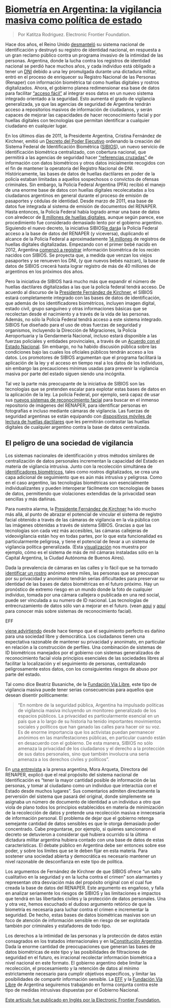 # [Biometría en Argentina: la vigilancia masiva como política de estado](http://www.vialibre.org.ar/2012/01/10/biometria-en-argentina-la-vigilancia-masiva-como-politica-de-estado/ "Biometría en Argentina: la vigilancia masiva como política de estado")

> Por Katitza Rodriguez. Electronic Frontier Foundation.  

Hace dos años, el Reino Unido [desmanteló](http://en.wikipedia.org/wiki/Identity_Documents_Act_2010) su sistema 
nacional de identificación y destruyó su registro de identidad nacional, en respuesta a un gran reclamo público 
contra un programa invasivo de la intimidad de las personas. Argentina, donde la lucha contra los registros de 
identidad nacional se perdió hace muchos años, y cada individuo está obligado a tener un 
[DNI](http://www.mininterior.gov.ar/tramites/dni/archivos_normativas/Ley_17671.pdf) debido a una ley promulgada 
durante una dictadura militar, entró en el proceso de enriquecer su Registro Nacional de las Personas (Renaper) con 
información biométrica tal como huellas digitales y rostros digitalizados. Ahora, el gobierno planea redimensionar 
esa base de datos para facilitar [“acceso 
fácil”](http://www.youtube.com/watch?feature=player_embedded&v=oxmridFu0YA) al integrar esos datos en un nuevo 
sistema integrado orientado a la seguridad. Esto aumenta el grado de vigilancia generalizada, ya que las agencias de 
seguridad de Argentina tendrán acceso a repositorios masivos de información de ciudadanos, y serán capaces de 
mejorar las capacidades de hacer reconocimiento facial y por huellas digitales con tecnologías que permitan 
identificar a cualquier ciudadano en cualquier lugar.

En los últimos días de 2011, la Presidente Argentina, Cristina Fernández de Kirchner, emitió un [Decreto del Poder 
Ejecutivo](http://legislacion.elderecho.com.ar/index.php?accion=8&record=13756) ordenando la creación del Sistema 
Federal de Identificación Biométrica ([SIBIOS](http://www.biometria.gov.ar/media/71520/9.20_cibracibios.ppt)), un 
nuevo servicio de identificación biométrica centralizado, con cobertura nacional, que permitirá a las agencias de 
seguridad hacer [“referencias cruzadas”](http://www.pagina12.com.ar/diario/sociedad/3-180795-2011-11-08.html) de 
información con datos biométricos y otros datos inicialmente recogidos con el fin de mantener la operatoria del 
Registro Nacional de DNI. Históricamente, las bases de datos de huellas dactilares en poder de la policía estaban 
limitadas a aquellos sospechosos o convictos de ofensas criminales. Sin embargo, la Policía Federal Argentina (PFA) 
recibió el manejo de una enorme base de datos con huellas digitales recolecatadas a los ciudadanos argentinos en 
general durante el proceso de emisión de pasaportes y cédulas de identidad. Desde marzo de 2011, esa base de datos 
fue integrada al sistema de emisión de documentos del RENAPER. Hasta entonces, la Policía Federal había logrado 
armar una base de datos con alredecor de [8 millones de huellas 
digitales](http://www.lanacion.com.ar/1437379-aumenta-el-control-de-identificaciones), aunque según parece, ese 
procedimiento fue considerado demasiado lento por el gobierno argentino. Siguiendo el nuevo decreto, la iniciativa 
SIBIOS[le dará](http://www.lanacion.com.ar/1437379-aumenta-el-control-de-identificaciones)a la Policía Federal 
acceso a la base de datos del RENAPER (y viceversa), duplicando el alcance de la Policia Federal a aproximadamente 
[14 millones](http://www.lanacion.com.ar/1437379-aumenta-el-control-de-identificaciones) de registros de huellas 
digitales digitalizadas. Empezando con el primer bebé nacido en 2012, Argentina [comenzó a 
registrar](http://www.boletinoficial.gov.ar/) información biométrica de los recién nacidos con SIBIOS. Se proyecta 
que, a medida que venzan los viejos pasaportes y se renueven los DNI, (y que nuevos bebés nazcan), la base de datos 
de SIBIOS crecerá hasta lograr registro de más de 40 millones de argentinos en los próximos dos años.

Pero la iniciativa de SIBIOS hará mucho más que expandir el número de huellas dactilares digitalizadas a las que la 
policía federal tendrá acceso. De acuerdo al discurso de la [Presidente Fernández de 
Kirchner](https://www.youtube.com/watch?v=GcKrHKqBzwo), el SIBIOS estará completamente integrado con las bases de 
datos de identificación, que además de los identificadores biométricos, incluyen imagen digital, estado civil, grupo 
sanguíneo y otras informaciones básicas que se recolectan desde el nacimiento y a través de la vida de las personas. 
Además, no sólo la Policía Federal tendrá acceso a este sistema integrado. SIBIOS fue diseñado para el uso de otras 
fuerzas de seguridad y organismos, incluyendo la Dirección de Migraciones, la Policía Aeroportuaria y la Gendarmería 
Nacional, incluso estará disponible a las fuerzas policiales y entidades provinciales, a través de un [Acuerdo con 
el Estado Nacional](http://www.pagina12.com.ar/diario/sociedad/3-180795-2011-11-08.html). Sin embargo, no ha habido 
discusión pública sobre las condiciones bajo las cuales los oficiales públicos tendrán acceso a los datos. Los 
promotores de SIBIOS argumentan que el programa facilitará la aplicación de la ley y el acceso en tiempo real a los 
datos de los individuos, sin embargo las precauciones mínimas usadas para prevenir la vigilancia masiva por parte 
del estado siguen siendo una incógnita.

Tal vez la parte más preocupante de la iniciativa de SIBIOS son las tecnologías que se pretenden escalar para 
explotar estas bases de datos en la aplicación de la ley. La policía Federal, por ejemplo, será capaz de usar sus 
[nuevos sistemas de reconocimiento facial](http://biometrics.nist.gov/cs_links/standard/ansi-overview_2010/presentations/Argentina.pdf) para buscar en 
el inmenso repositorio de imágenes del RENAPER, para identificar personas en fotografías e incluso mediante cámaras 
de vigilancia. Las fuerzas de seguridad argentinas se están equipando con [dispositivos móviles de lectura de 
huellas dactilares](http://www.lanacion.com.ar/1437379-aumenta-el-control-de-identificaciones) que les permitirán 
contrastar las huellas digitales de cualquier argentino contra la base de datos centralizada.

## El peligro de una sociedad de vigilancia

Los sistemas nacionales de identificación y otros métodos similares de centralización de datos personales 
incrementan la capacidad del Estado en materia de vigilancia intrusiva. Junto con la recolección simultánea de 
[identificadores biométricos](https://www.eff.org/issues/biometrics), tales como rostros digitalizados, se crea una 
capa adicional de seguimiento que es aún más intrusiva y peligrosa. Como en el caso argentino, las tecnologías 
biométricas son esencialmente individualizantes y pueden interoperar fácilmente con tecnologías de bases de datos, 
permitiendo que violaciones extendidas de la privacidad sean sencillas y más dañinas.

Para nuestra alarma, la [Presidente Fernández de 
Kirchner](http://www.youtube.com/watch?v=oxmridFu0YA) ha ido mucho más allá, al punto de 
abrazar el potencial de vincular el sistema de registro facial obtenido a través de las cámaras de vigilancia en la 
vía pública con las imágenes obtenidas a través de sistema SIBIOS. Gracias a que las tecnologías son cada vez más 
accesibles, las cámaras callejeras de videovigilancia están hoy en todas partes, por lo que esta funcionalidad es 
particularmente peligrosa, y tiene el potencial de llevar a un sistema de vigilancia política generalizada. (Esta 
[visualización](http://camaras.buenosaires.gob.ar/) nos muestra por ejemplo, cómo es el sistema de más de mil 
cámaras instaladas sólo en la Capital Argentina, la Ciudad Autónoma de Buenos Aires).

Dada la prevalencia de cámaras en las calles y lo fácil que se ha tornado [identificar un 
rostro](http://www.dailymail.co.uk/sciencetech/article-2014816/Facebook-tagging-record-attempt-Vancouver-hockey-fans-race-ID-gigapixel-photo.html) 
anónimo entre miles, las personas que se preocupan por su privacidad y anonimato tendrán serias dificultades para 
preservar su identidad de las bases de datos biométricas en el futuro próximo. Hay un pronóstico de extremo riesgo 
en un mundo donde la foto de cualquier individuo, tomada por una cámara callejera o publicada en una red social, 
puede ser vinculada a su numero de ID nacional. Las tecnologías de entrecruzamiento de datos sólo van a mejorar en 
el futuro. (vean [aqui](http://www.heinz.cmu.edu/~acquisti/face-recognition-study-FAQ/) y 
[aquí](http://online.wsj.com/article/SB10001424052702303678704576440253307985070.html) para conocer más sobre 
sistemas de reconocimiento facial).

EFF 

[viene advirtiendo](https://www.eff.org/wp/biometrics-whos-watching-you) desde hace tiempo que el seguimiento 
perfecto es dañino para una sociedad libre y democrática. Los ciudadanos tienen una expectativa razonable de 
mantener su privacidad y anonimato, en particular en relación a la construcción de perfiles. Una combinación de 
sistemas de ID biométricos manejados por el gobierno con sistemas generalizados de reconocimiento facial viola 
principios esenciales de las sociedades libres al facilitar la localización y el seguimiento de personas, 
centralizando peligrosamente estos datos, con los consiguientes riesgos de abuso por parte del estado.

Tal como dice Beatriz Busaniche, de la [Fundación Vía Libre](http://www.vialibre.org.ar), este tipo de vigilancia 
masiva puede tener serias consecuencias para aquellos que desean disentir políticamente:

> “En nombre de la seguridad pública, Argentina ha impulsado
> políticas de vigilancia masiva incluyendo un monitoreo generalizado
> de los espacios públicos. La privacidad es particularmente esencial
> en un país que a lo largo de su historia ha tenido importantes
> movimientos sociales y políticos que han ganado las calles para
> hacer oir su voz. Es de enorme importancia que los activistas
> puedan permanecer anónimos en las manifestaciones públicas, en
> particular cuando están en desacuerdo con el gobierno. De esta
> manera, SIBIOS no sólo amenaza la privacidad de los ciudadanos y el
> derecho a la protección de sus datos personales, sino que también
> involucra una seria amenaza a los derechos civiles y políticos”.

En [una entrevista](http://www.pagina12.com.ar/diario/sociedad/3-181178-2011-11-14.html) a la prensa argentina, Mora 
Arqueta, Directora del RENAPER, explicó que el real propósito del sistema nacional de Identificación es “tener la 
mayor cantidad posible de información de las personas, y tomar al ciudadano como un individuo que interactúa con el 
Estado desde muchos lugares”. Sus comentarios admiten directamente la perversión del sistema que pasará del 
original, donde simplemente se asignaba un número de documento de identidad a un individuo a otro que viola de plano 
todos los principios establecidos en materia de minimización de la recolección de datos y pretende una recolección 
masiva e innecesaria de información personal. El problema de dejar que el gobierno retenga semejante cantidad de 
datos sensibles es que le otorga demasiado poder concentrado. Cabe preguntarse, por ejemplo, si quienes sancionaron 
el decreto se detuvieron a considerar qué hubiera ocurrido si la última dictadura militar argentina hubiera contado 
con una base de datos de estas características. El debate público en Argentina debe ser entonces sobre ese poder, y 
sobre los límites que se le deben fijar en esta materia. Para sostener una sociedad abierta y democrática es 
necesario mantener un nivel razonable de desconfianza en este tipo de política.

Los argumentos de Fernández de Kirchner de que SIBIOS ofrece “un salto cualitativo en la seguridad y en la lucha 
contra el crimen” son alarmantes y representan otra desviación más del propósito original con el cual fue creada la 
base de datos del RENAPER. Este argumento es engañoso, y falla en analizar seriamente los riesgos de SIBIOS y las 
limitaciones e impactos que tendrá en las libertades civiles y la protección de datos personales. Una y otra vez, 
hemos escuchado el dudoso argumento retórico de que la biometría es necesaria para luchar contra el crimen e 
incrementar la seguridad. De hecho, estas bases de datos biométricas masivas son un foco de atención de información 
sensible en riesgo de ser explotada también por criminales y estafadores de todo tipo.

Los derechos a la intimidad de las personas y la protección de datos están consagrados en los tratados 
internacionales y en la[Constitución Argentina](http://www.senado.gov.ar/web/interes/constitucion/capitulo2.php). 
Dada la enorme cantidad de preocupaciones que generan las bases de datos biométricas de este tipo y las 
posibilidades de filtraciones de seguridad en el futuro, es irracional recolectar información biométrica a nivel 
nacional en este formato. El gobierno argentino debe limitar la recolección, el procesamiento y la retención de 
datos al mínimo estrictamente necesario para cumplir objetivos específicos, y limitar las posibilidades de compartir 
información sensible. La [EFF](http://www.eff.org) y la [Fundación Vía Libre](http://www.vialibre.org.ar) de 
Argentina seguiremos trabajando en forma conjunta contra este tipo de medidas intrusivas dispuestas por el Gobierno 
Nacional.


[Este artículo fue publicado en Inglés por la Electronic Frontier Foundation.](https://www.eff.org/deeplinks/2012/01/biometrics-argentina-mass-surveillance-state-policy)
